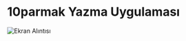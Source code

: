 # 10parmak Yazma Uygulaması
![Ekran Alıntısı](https://user-images.githubusercontent.com/44698680/100548194-24d1e100-327c-11eb-8c8b-ee7fdfa8fc37.PNG)
